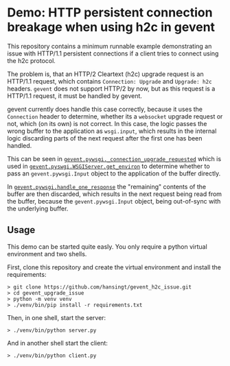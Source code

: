 # Demo: HTTP persistent connection breakage when using h2c in gevent

This repository contains a minimum runnable example demonstrating an issue with
HTTP/1.1 persistent connections if a client tries to connect using the h2c protocol.

The problem is, that an HTTP/2 Cleartext (h2c) upgrade request is an HTTP/1.1 request,
which contains `Connection: Upgrade` and `Upgrade: h2c` headers. `gevent` does not
support HTTP/2 by now, but as this request is a HTTP/1.1 request, it must be handled by
gevent.

gevent currently does handle this case correctly, because it uses the `Connection`
header to determine, whether its a `websocket` upgrade request or not, which
(on its own) is not correct. In this case, the logic passes the wrong buffer to the
application as `wsgi.input`, which results in the internal logic discarding parts of the
next request after the first one has been handled.

This can be seen in [`gevent.pywsgi._connection_upgrade_requested`](https://github.com/gevent/gevent/blob/a67891991c95b5ffca78dc1f1a11f956ec3963ca/src/gevent/pywsgi.py#L814)
which is used in [`gevent.pyswgi.WSGIServer.get_environ`](https://github.com/gevent/gevent/blob/a67891991c95b5ffca78dc1f1a11f956ec3963ca/src/gevent/pywsgi.py#L1279)
to determine whether to pass an `gevent.pywsgi.Input` object to the application of the
buffer directly.

In [`gevent.pywsgi.handle_one_response`](https://github.com/gevent/gevent/blob/a67891991c95b5ffca78dc1f1a11f956ec3963ca/src/gevent/pywsgi.py#L1110)
the "remaining" contents of the buffer are then discarded, which results in the next
request being read from the buffer, because the `gevent.pywsgi.Input` object, being
out-of-sync with the underlying buffer.


## Usage

This demo can be started quite easly. You only require a python virtual environment and
two shells.

First, clone this repository and create the virtual environment and install the
requirements:

```shell
> git clone https://github.com/hansingt/gevent_h2c_issue.git
> cd gevent_upgrade_issue
> python -m venv venv
> ./venv/bin/pip install -r requirements.txt
```

Then, in one shell, start the server:

```shell
> ./venv/bin/python server.py
```

And in another shell start the client:

```shell
> ./venv/bin/python client.py
```
